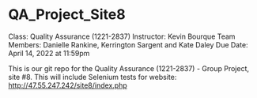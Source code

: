 # QA_Project_Site8
Class: Quality Assurance (1221-2837)
Instructor: Kevin Bourque
Team Members: Danielle Rankine, Kerrington Sargent and Kate Daley
Due Date: April 14, 2022 at 11:59pm

This is our git repo for the Quality Assurance (1221-2837) - Group Project, site #8.
This will include Selenium tests for website: http://47.55.247.242/site8/index.php
